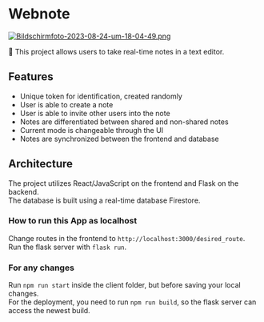 # Webnote

[![Bildschirmfoto-2023-08-24-um-18-04-49.png](https://i.postimg.cc/6qm2xq8S/Bildschirmfoto-2023-08-24-um-18-04-49.png)](https://postimg.cc/xNLTK0yy)

🎉 This project allows users to take real-time notes in a text editor.

## Features

- Unique token for identification, created randomly
- User is able to create a note
- User is able to invite other users into the note
- Notes are differentiated between shared and non-shared notes
- Current mode is changeable through the UI
- Notes are synchronized between the frontend and database

## Architecture

The project utilizes React/JavaScript on the frontend and Flask on the backend.  
The database is built using a real-time database Firestore.

### How to run this App as localhost
Change routes in the frontend to `http://localhost:3000/desired_route`.  
Run the flask server with `flask run`.

### For any changes
Run `npm run start` inside the client folder, but before saving your local changes.  
For the deployment, you need to run `npm run build`, so the flask server can access the newest build.

